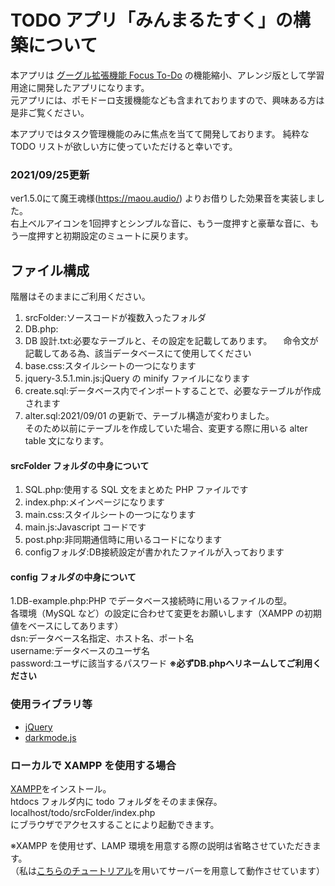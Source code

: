 # TODO アプリ「みんまるたすく」の構築について

本アプリは [グーグル拡張機能 Focus To-Do](https://www.focustodo.cn/) の機能縮小、アレンジ版として学習用途に開発したアプリになります。  
元アプリには、ポモドーロ支援機能なども含まれておりますので、興味ある方は是非ご覧ください。

本アプリではタスク管理機能のみに焦点を当てて開発しております。
純粋な TODO リストが欲しい方に使っていただけると幸いです。

### 2021/09/25更新  
ver1.5.0にて魔王魂様(https://maou.audio/) よりお借りした効果音を実装しました。  
右上ベルアイコンを1回押すとシンプルな音に、もう一度押すと豪華な音に、もう一度押すと初期設定のミュートに戻ります。

## ファイル構成

階層はそのままにご利用ください。

1. srcFolder:ソースコードが複数入ったフォルダ
2. DB.php:
3. DB 設計.txt:必要なテーブルと、その設定を記載してあります。
   　命令文が記載してある為、該当データベースにて使用してください
4. base.css:スタイルシートの一つになります
5. jquery-3.5.1.min.js:jQuery の minify ファイルになります
6. create.sql:データベース内でインポートすることで、必要なテーブルが作成されます
7. alter.sql:2021/09/01 の更新で、テーブル構造が変わりました。  
   そのため以前にテーブルを作成していた場合、変更する際に用いる alter table 文になります。

#### srcFolder フォルダの中身について

1. SQL.php:使用する SQL 文をまとめた PHP ファイルです
2. index.php:メインページになります
3. main.css:スタイルシートの一つになります
4. main.js:Javascript コードです
5. post.php:非同期通信時に用いるコードになります
6. configフォルダ:DB接続設定が書かれたファイルが入っております

#### config フォルダの中身について

1.DB-example.php:PHP でデータベース接続時に用いるファイルの型。  
   各環境（MySQL など）の設定に合わせて変更をお願いします（XAMPP の初期値をベースにしてあります）  
   dsn:データベース名指定、ホスト名、ポート名  
   username:データベースのユーザ名  
   password:ユーザに該当するパスワード
   **※必ずDB.phpへリネームしてご利用ください**
   
### 使用ライブラリ等  
- [jQuery](https://jquery.com/)  
- [darkmode.js](https://darkmodejs.learn.uno/)  

### ローカルで XAMPP を使用する場合

[XAMPP](https://www.apachefriends.org/jp/index.html)をインストール。  
htdocs フォルダ内に todo フォルダをそのまま保存。  
localhost/todo/srcFolder/index.php  
にブラウザでアクセスすることにより起動できます。

※XAMPP を使用せず、LAMP 環境を用意する際の説明は省略させていただきます。  
（私は[こちらのチュートリアル](https://www.digitalocean.com/community/tutorials/how-to-install-linux-apache-mysql-php-lamp-stack-on-ubuntu-20-04-ja)を用いてサーバーを用意して動作させています）
